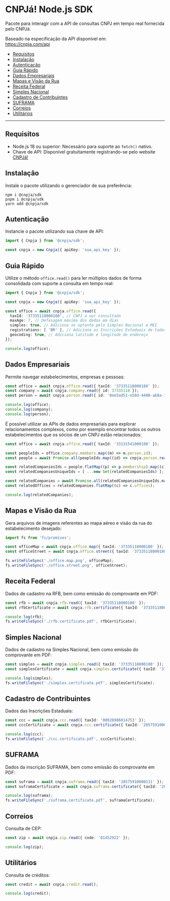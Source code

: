 # CNPJá! Node.js SDK

Pacote para interagir com a API de consultas CNPJ em tempo real fornecida pelo CNPJá.

Baseado na especificação da API disponível em:  
https://cnpja.com/api

- [Requisitos](#requisitos)
- [Instalação](#instalação)
- [Autenticação](#autenticação)
- [Guia Rápido](#guia-rápido)
- [Dados Empresariais](#dados-empresariais)
- [Mapas e Visão da Rua](#mapas-e-visão-da-rua)
- [Receita Federal](#receita-federal)
- [Simples Nacional](#simples-nacional)
- [Cadastro de Contribuintes](#cadastro-de-contribuintes)
- [SUFRAMA](#suframa)
- [Correios](#correios)
- [Utilitários](#utilitários)

---

## Requisitos

- Node.js 18 ou superior: Necessário para suporte ao `fetch()` nativo.
- Chave de API: Disponível gratuitamente registrando-se pelo website [CNPJá!](https://cnpja.com/me)

## Instalação

Instale o pacote utilizando o gerenciador de sua preferência:

```
npm i @cnpja/sdk
pnpm i @cnpja/sdk
yarn add @cnpja/sdk
```

## Autenticação

Instancie o pacote utilizando sua chave de API:

```ts
import { Cnpja } from '@cnpja/sdk';

const cnpja = new Cnpja({ apiKey: 'sua_api_key' });
```

## Guia Rápido

Utilize o método `office.read()` para ler múltiplos dados de forma consolidada com suporte a consulta em tempo real:

```ts
import { Cnpja } from '@cnpja/sdk';

const cnpja = new Cnpja({ apiKey: 'sua_api_key' });

const office = await cnpja.office.read({
  taxId: '37335118000180', // CNPJ a ser consultado
  maxAge: 7, // Defasagem máxima dos dados em dias
  simples: true, // Adiciona se optante pelo Simples Nacional e MEI
  registrations: [ 'BR' ], // Adiciona as Inscrições Estaduais de todas UFs
  geocoding: true, // Adiciona latitude e longitude do endereço
});

console.log(office);
```

## Dados Empresariais 

Permite navegar estabelecimentos, empresas e pessoas:

```ts
const office = await cnpja.office.read({ taxId: '37335118000180' });
const company = await cnpja.company.read({ id: 37335118 });
const person = await cnpja.person.read({ id: '0ee5ad51-e58d-4400-a68a-1ae0aaf394c6' });

console.log(office);
console.log(company);
console.log(person);
```

É possível utilizar as APIs de dados empresariais para explorar relacionamentos complexos, como por exemplo encontrar todos os outros estabelecimentos que os sócios de um CNPJ estão relacionados:

```ts
const office = await cnpja.office.read({ taxId: '33131541000108' });

const peopleIds = office.company.members.map((m) => m.person.id);
const people = await Promise.all(peopleIds.map((id) => cnpja.person.read({ id })));

const relatedCompaniesIds = people.flatMap((p) => p.membership).map((c) => c.company.id);
const relatedCompaniesUniqueIds = [ ...new Set(relatedCompaniesIds) ];

const relatedCompanies = await Promise.all(relatedCompaniesUniqueIds.map((id) => cnpja.company.read({ id })));
const relatedOffices = relatedCompanies.flatMap((c) => c.offices);

console.log(relatedCompanies);
```

## Mapas e Visão da Rua

Gera arquivos de imagens referentes ao mapa aéreo e visão da rua do estabelecimento desejado:

```ts
import fs from 'fs/promises';

const officeMap = await cnpja.office.map({ taxId: '37335118000180' });
const officeStreet = await cnpja.office.street({ taxId: '37335118000180' });

fs.writeFileSync('./office.map.png', officeMap);
fs.writeFileSync('./office.street.png', officeStreet);
```

## Receita Federal

Dados de cadastro na RFB, bem como emissão do comprovante em PDF:

```ts
const rfb = await cnpja.rfb.read({ taxId: '37335118000180' });
const rfbCertificate = await cnpja.rfb.certificate({ taxId: '37335118000180' });

console.log(rfb);
fs.writeFileSync('./rfb.certificate.pdf', rfbCertificate);
```

## Simples Nacional

Dados de cadastro na Simples Nacional, bem como emissão do comprovante em PDF:

```ts
const simples = await cnpja.simples.read({ taxId: '37335118000180' });
const simplesCertificate = await cnpja.simples.certificate({ taxId: '37335118000180' });

console.log(simples);
fs.writeFileSync('./simples.certificate.pdf', simplesCertificate);
```

## Cadastro de Contribuintes

Dados das Inscrições Estaduais:

```ts
const ccc = await cnpja.ccc.read({ taxId: '00028986014753' });
const cccCertificate = await cnpja.ccc.certificate({ taxId: '28575910000111' });

console.log(ccc);
fs.writeFileSync('./ccc.certificate.pdf', cccCertificate);
```

## SUFRAMA

Dados da inscrição SUFRAMA, bem como emissão do comprovante em PDF:

```ts
const suframa = await cnpja.suframa.read({ taxId: '28575910000111' });
const suframaCertificate = await cnpja.suframa.certificate({ taxId: '28575910000111' });

console.log(suframa);
fs.writeFileSync('./suframa.certificate.pdf', suframaCertificate);
```

## Correios

Consulta de CEP:

```ts
const zip = await cnpja.zip.read({ code: '01452922' });

console.log(zip);
```


## Utilitários

Consulta de créditos:

```ts
const credit = await cnpja.credit.read();

console.log(credit);
```

